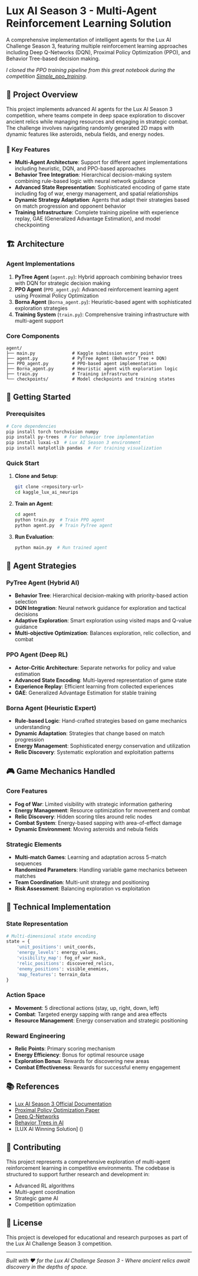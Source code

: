 # Lux AI Season 3 - Multi-Agent Reinforcement Learning Solution

A comprehensive implementation of intelligent agents for the Lux AI Challenge Season 3, featuring multiple reinforcement learning approaches including Deep Q-Networks (DQN), Proximal Policy Optimization (PPO), and Behavior Tree-based decision making.

*I cloned the PPO training pipeline from this great notebook during the competition [Simple_ppo_training](https://www.kaggle.com/code/junhanzangai/simple-ppo-training).*

## 🌟 Project Overview

This project implements advanced AI agents for the Lux AI Season 3 competition, where teams compete in deep space exploration to discover ancient relics while managing resources and engaging in strategic combat. The challenge involves navigating randomly generated 2D maps with dynamic features like asteroids, nebula fields, and energy nodes.

### 🎯 Key Features

- **Multi-Agent Architecture**: Support for different agent implementations including heuristic, DQN, and PPO-based approaches
- **Behavior Tree Integration**: Hierarchical decision-making system combining rule-based logic with neural network guidance
- **Advanced State Representation**: Sophisticated encoding of game state including fog of war, energy management, and spatial relationships
- **Dynamic Strategy Adaptation**: Agents that adapt their strategies based on match progression and opponent behavior
- **Training Infrastructure**: Complete training pipeline with experience replay, GAE (Generalized Advantage Estimation), and model checkpointing

## 🏗️ Architecture

### Agent Implementations

1. **PyTree Agent** (`agent.py`): Hybrid approach combining behavior trees with DQN for strategic decision making
2. **PPO Agent** (`PPO_agent.py`): Advanced reinforcement learning agent using Proximal Policy Optimization
3. **Borna Agent** (`Borna_agent.py`): Heuristic-based agent with sophisticated exploration strategies
4. **Training System** (`train.py`): Comprehensive training infrastructure with multi-agent support

### Core Components

```
agent/
├── main.py              # Kaggle submission entry point
├── agent.py             # PyTree Agent (Behavior Tree + DQN)
├── PPO_agent.py         # PPO-based agent implementation
├── Borna_agent.py       # Heuristic agent with exploration logic
├── train.py             # Training infrastructure
└── checkpoints/         # Model checkpoints and training states
```

## 🚀 Getting Started

### Prerequisites

```bash
# Core dependencies
pip install torch torchvision numpy
pip install py-trees  # For behavior tree implementation
pip install luxai-s3  # Lux AI Season 3 environment
pip install matplotlib pandas  # For training visualization
```

### Quick Start

1. **Clone and Setup**:
   ```bash
   git clone <repository-url>
   cd kaggle_lux_ai_neurips
   ```

2. **Train an Agent**:
   ```bash
   cd agent
   python train.py  # Train PPO agent
   python agent.py  # Train PyTree agent
   ```

3. **Run Evaluation**:
   ```bash
   python main.py  # Run trained agent
   ```

## 🧠 Agent Strategies

### PyTree Agent (Hybrid AI)
- **Behavior Tree**: Hierarchical decision-making with priority-based action selection
- **DQN Integration**: Neural network guidance for exploration and tactical decisions
- **Adaptive Exploration**: Smart exploration using visited maps and Q-value guidance
- **Multi-objective Optimization**: Balances exploration, relic collection, and combat

### PPO Agent (Deep RL)
- **Actor-Critic Architecture**: Separate networks for policy and value estimation
- **Advanced State Encoding**: Multi-layered representation of game state
- **Experience Replay**: Efficient learning from collected experiences
- **GAE**: Generalized Advantage Estimation for stable training

### Borna Agent (Heuristic Expert)
- **Rule-based Logic**: Hand-crafted strategies based on game mechanics understanding
- **Dynamic Adaptation**: Strategies that change based on match progression
- **Energy Management**: Sophisticated energy conservation and utilization
- **Relic Discovery**: Systematic exploration and exploitation patterns

## 🎮 Game Mechanics Handled

### Core Features
- **Fog of War**: Limited visibility with strategic information gathering
- **Energy Management**: Resource optimization for movement and combat
- **Relic Discovery**: Hidden scoring tiles around relic nodes
- **Combat System**: Energy-based sapping with area-of-effect damage
- **Dynamic Environment**: Moving asteroids and nebula fields

### Strategic Elements
- **Multi-match Games**: Learning and adaptation across 5-match sequences
- **Randomized Parameters**: Handling variable game mechanics between matches
- **Team Coordination**: Multi-unit strategy and positioning
- **Risk Assessment**: Balancing exploration vs exploitation

## 🔧 Technical Implementation

### State Representation
```python
# Multi-dimensional state encoding
state = {
    'unit_positions': unit_coords,
    'energy_levels': energy_values,
    'visibility_map': fog_of_war_mask,
    'relic_positions': discovered_relics,
    'enemy_positions': visible_enemies,
    'map_features': terrain_data
}
```

### Action Space
- **Movement**: 5 directional actions (stay, up, right, down, left)
- **Combat**: Targeted energy sapping with range and area effects
- **Resource Management**: Energy conservation and strategic positioning

### Reward Engineering
- **Relic Points**: Primary scoring mechanism
- **Energy Efficiency**: Bonus for optimal resource usage
- **Exploration Bonus**: Rewards for discovering new areas
- **Combat Effectiveness**: Rewards for successful enemy engagement

## 📚 References

- [Lux AI Season 3 Official Documentation](https://github.com/Lux-AI-Challenge/Lux-Design-S3)
- [Proximal Policy Optimization Paper](https://arxiv.org/abs/1707.06347)
- [Deep Q-Networks](https://arxiv.org/abs/1312.5602)
- [Behavior Trees in AI](https://en.wikipedia.org/wiki/Behavior_tree_(artificial_intelligence,_robotics_and_control))
- [LUX AI Winning Solution] ()

## 🤝 Contributing

This project represents a comprehensive exploration of multi-agent reinforcement learning in competitive environments. The codebase is structured to support further research and development in:

- Advanced RL algorithms
- Multi-agent coordination
- Strategic game AI
- Competition optimization

## 📄 License

This project is developed for educational and research purposes as part of the Lux AI Challenge Season 3 competition.

---

*Built with ❤️ for the Lux AI Challenge Season 3 - Where ancient relics await discovery in the depths of space.*
